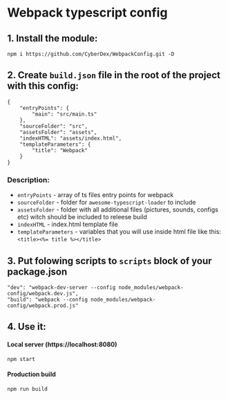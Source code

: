 # Webpack typescript config

## 1. Install the module:
```
npm i https://github.com/CyberDex/WebpackConfig.git -D
```

## 2. Create `build.json` file in the root of the project with this config:
```
{
    "entryPoints": {
        "main": "src/main.ts"
    },
    "sourceFolder": "src",
    "assetsFolder": "assets",
    "indexHTML": "assets/index.html",
    "templateParameters": {
        "title": "Webpack"
    }
}
```
### Description:
- `entryPoints` - array of ts files entry points for webpack
- `sourceFolder` - folder for `awesome-typescript-loader` to include
- `assetsFolder` - folder with all additional files (pictures, sounds, configs etc) witch should be included to releese build
- `indexHTML` - index.html template file
- `templateParameters` - variables that you will use inside html file like this: `<title><%= title %></title>`

## 3. Put folowing scripts to `scripts` block of your package.json
```
"dev": "webpack-dev-server --config node_modules/webpack-config/webpack.dev.js",
"build": "webpack --config node_modules/webpack-config/webpack.prod.js"
```

## 4. Use it:

#### Local server (https://localhost:8080)
```
npm start
```

#### Production build
```
npm run build
```
